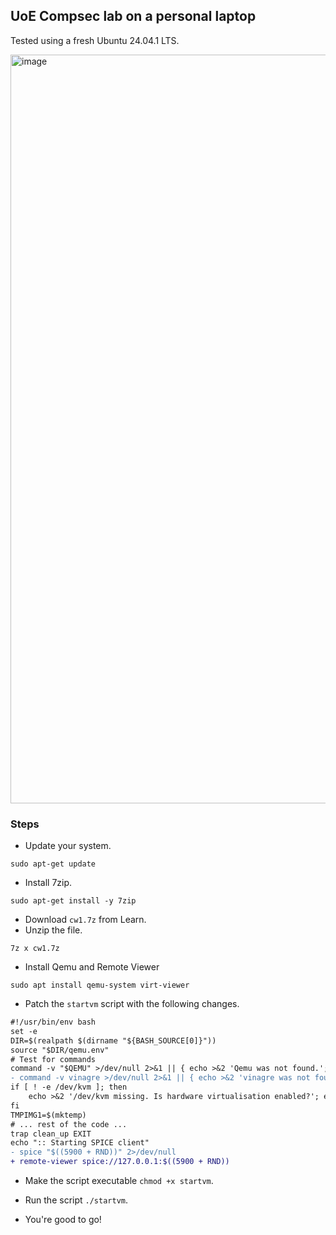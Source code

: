 ## UoE Compsec lab on a personal laptop

Tested using a fresh Ubuntu 24.04.1 LTS.

<img width="1920" height="1198" alt="image" src="https://github.com/user-attachments/assets/a240d82c-93a5-4f74-b500-bddb03ac4868" />

### Steps

* Update your system.
```
sudo apt-get update
```
* Install 7zip.
```
sudo apt-get install -y 7zip
```
* Download `cw1.7z` from Learn.
* Unzip the file.
```
7z x cw1.7z
```
* Install Qemu and Remote Viewer
```
sudo apt install qemu-system virt-viewer
```
* Patch the `startvm` script with the following changes.
```diff
#!/usr/bin/env bash
set -e
DIR=$(realpath $(dirname "${BASH_SOURCE[0]}"))
source "$DIR/qemu.env"
# Test for commands
command -v "$QEMU" >/dev/null 2>&1 || { echo >&2 'Qemu was not found.'; exit 1; }
- command -v vinagre >/dev/null 2>&1 || { echo >&2 'vinagre was not found.'; exit 1; }
if [ ! -e /dev/kvm ]; then
    echo >&2 '/dev/kvm missing. Is hardware virtualisation enabled?'; exit 1;
fi
TMPIMG1=$(mktemp)
# ... rest of the code ...
trap clean_up EXIT
echo ":: Starting SPICE client"
- spice "$((5900 + RND))" 2>/dev/null
+ remote-viewer spice://127.0.0.1:$((5900 + RND))
```
* Make the script executable `chmod +x startvm`.
* Run the script `./startvm`.

* You're good to go!
